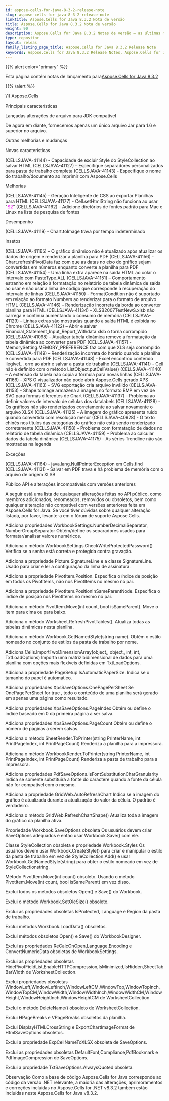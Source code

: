 ```yaml
---
id: aspose-cells-for-java-8-3-2-release-note
slug: aspose-cells-for-java-8-3-2-release-note
linktitle: Aspose.Cells for Java 8.3.2 Nota de versão
title: Aspose.Cells for Java 8.3.2 Nota de versão
weight: 90
description: Aspose.Cells for Java 8.3.2 Notas de versão – as últimas melhorias, novos recursos e correções
type: repositor
layout: releas
family_listing_page_title: Aspose.Cells for Java 8.3.2 Release Note
keywords: Aspose.Cells for Java 8.3.2 Release Notes, Aspose.Cells for Java 8.3.2 updates and fixe
---
```

{{% alert color="primary" %}} 

 Esta página contém notas de lançamento para[Aspose.Cells for Java 8.3.2](https://releases.aspose.com/cells/java/new-releases/aspose.cells-for-java-8.3.2/)

{{% /alert %}} 

\1) Aspose.Cells 


Principais características

Lançadas alterações de arquivo para JDK compatível

De agora em diante, fornecemos apenas um único arquivo Jar para 1.6 e superior no arquivo.

Outras melhorias e mudanças

Novas características

(CELLSJAVA-41144) - Capacidade de excluir Style do StyleCollection ao salvar HTML
(CELLSJAVA-41127) – Especifique separadores personalizados para pasta de trabalho completa
(CELLSJAVA-41143) - Especifique o nome do trabalho/documento ao imprimir com Aspose.Cells

Melhorias

(CELLSJAVA-41145) - Geração Inteligente de CSS ao exportar Planilhas para HTML
(CELLSJAVA-41177) - Cell.setHtmlString não funciona ao usar "<s><span style="color:#ff00ff;">S2</span></s>"
(CELLSJAVA-41162) – Adicione diretórios de fontes padrão para Mac e Linux na lista de pesquisa de fontes

Desempenho

(CELLSJAVA-41119) - Chart.toImage trava por tempo indeterminado

Insetos

(CELLSJAVA-41165) – O gráfico dinâmico não é atualizado após atualizar os dados de origem e renderizar a planilha para PDF
(CELLSJAVA-41156) - Chart.refreshPivotData faz com que as datas no eixo do gráfico sejam convertidas em números enquanto converte a planilha para PDF
(CELLSJAVA-41154) - Uma linha extra aparece na saída HTML ao colar o intervalo com PasteType.ALL
(CELLSJAVA-41151) – Comportamento estranho em relação à formatação no relatório de tabela dinâmica de saída ao usar e não usar a linha de código que corresponde à recuperação do intervalo de linhas
(CELLSJAVA-41150) - FormatCondition não é suportado em relação ao formato Numbers ao renderizar para o formato de arquivo HTML
(CELLSJAVA-41146) – Renderização incorreta da borda ao converter planilha para HTML
(CELLSJAVA-41134) - XLSB2007TestNewS.xlsb não carrega e continua aumentando o consumo de memória
(CELLSJAVA-41129) – Linhas extras são mostradas quando a saída HTML é exibida no Chrome
(CELLSJAVA-41122) – Abrir e salvar Financial_Statement_Input_Report_Withdata.xlsb o torna corrompido
(CELLSJAVA-41098) – Atualizar tabela dinâmica remove a formatação da tabela dinâmica ao converter para PDF
(CELLSJAVA-41157) - MemorySetting.MEMORY_PREFERENCE faz com que XLS seja corrompido
(CELLSJAVA-41149) – Renderização incorreta do horário quando a planilha é convertida para PDF
(CELLSJAVA-41148) - Excel encontrou conteúdo ilegível... erro ao abrir e salvar a pasta de trabalho
(CELLSJAVA-41141) - Cell não é definido com o método ListObject.putCellValue()
(CELLSJAVA-41140) – A extensão da tabela não copia a fórmula para novas linhas
(CELLSJAVA-41166) - XPS O visualizador não pode abrir Aspose.Cells gerado XPS
(CELLSJAVA-41163) - SVG exportação cria arquivo inválido
(CELLSJAVA-41153) - Shape.toImage armazena a imagem no formato BMP em vez de SVG para formas diferentes de Chart
(CELLSJAVA-41137) – Problema ao definir valores de intervalo de células dos datalabels
(CELLSJAVA-41128) - Os gráficos não são renderizados corretamente ao salvar novamente o arquivo XLSX
(CELLSJAVA-41125) - A imagem do gráfico apresenta ruído quando convertida com resolução menor
(CELLSJAVA-40928) - O texto chinês nos títulos das categorias do gráfico não está sendo renderizado corretamente
(CELLSJAVA-41158) – Problema com formatação de dados no relatório de tabela dinâmica
(CELLSJAVA-41159) – Problema ao calcular dados da tabela dinâmica
(CELLSJAVA-41175) - As séries Trendline não são mostradas na legenda

Exceções

(CELLSJAVA-41164) - java.lang.NullPointerException em Cells.find
(CELLSJAVA-41131) - Salvar em PDF trava e há problema de memória com o arquivo de origem XLSB

Público API e alterações incompatíveis com versões anteriores

A seguir está uma lista de quaisquer alterações feitas no API público, como membros adicionados, renomeados, removidos ou obsoletos, bem como qualquer alteração não compatível com versões anteriores feita em Aspose.Cells for Java. Se você tiver dúvidas sobre qualquer alteração listada, por favor, levante-a em o fórum de suporte Aspose.Cells.

 Adiciona propriedades WorkbookSettings.NumberDecimalSeparator, NumberGroupSeparator
 Obtém/define os separadores usados para formatar/analisar valores numéricos.

 Adiciona o método WorkbookSettings.CheckWriteProtectedPassword()
 Verifica se a senha está correta e protegida contra gravação.

 Adiciona a propriedade Picture.SignatureLine e a classe SignatureLine.
 Usado para criar e ler a configuração da linha de assinatura.

Adiciona a propriedade PivotItem.Position.
 Especifica o índice de posição em todos os PivotItems, não nos PivotItems no mesmo nó pai.

 Adiciona a propriedade PivotItem.PositionInSameParentNode.
 Especifica o índice de posição nos PivotItems no mesmo nó pai.

 Adiciona o método PivotItem.Move(int count, bool isSameParent).
Move o item para cima ou para baixo.

 Adiciona o método Worksheet.RefreshPivotTables().
Atualiza todas as tabelas dinâmicas nesta planilha.

 Adiciona o método Workbook.GetNamedStyle(string name).
Obtém o estilo nomeado no conjunto de estilos da pasta de trabalho por nome.

 Adiciona Cells.ImportTwoDimensionArray(object,, object,, int, int, TxtLoadOptions)
Importa uma matriz bidimensional de dados para uma planilha com opções mais flexíveis definidas em TxtLoadOptions.

 Adiciona a propriedade PageSetup.IsAutomaticPaperSize.
 Indica se o tamanho do papel é automático.

 Adiciona propriedades XpsSaveOptions.OnePagePerSheet
Se OnePagePerSheet for true , todo o conteúdo de uma planilha será gerado em apenas uma página como resultado.

 Adiciona propriedades XpsSaveOptions.PageIndex
Obtém ou define o índice baseado em 0 da primeira página a ser salva.

 Adiciona propriedades XpsSaveOptions.PageCount
Obtém ou define o número de páginas a serem salvas.

 Adiciona o método SheetRender.ToPrinter(string PrinterName, int PrintPageIndex, int PrintPageCount)
Renderiza a planilha para a impressora.

 Adiciona o método WorkbookRender.ToPrinter(string PrinterName, int PrintPageIndex, int PrintPageCount)
Renderiza a pasta de trabalho para a impressora.

 Adiciona propriedades PdfSaveOptions.IsFontSubstitutionCharGranularity
Indica se somente substituirá a fonte do caractere quando a fonte da célula não for compatível com o mesmo.

 Adiciona a propriedade GridWeb.AutoRefreshChart
Indica se a imagem do gráfico é atualizada durante a atualização do valor da célula. O padrão é verdadeiro.

 Adiciona o método GridWeb.RefreshChartShape()
Atualiza toda a imagem do gráfico da planilha ativa.

 Propriedade Workbook.SaveOptions obsoleta
Os usuários devem criar SaveOptions adequados e então usar Workbook.Save() com ele.

 Classe StyleCollection obsoleta e propriedade Workbook.Styles
Os usuários devem usar Workbook.CreateStyle() para criar e manipular o estilo da pasta de trabalho em vez de StyleCollection.Add() e usar Workbook.GetNamedStyle(string) para obter o estilo nomeado em vez de StyleCollectionstring.

 Método PivotItem.Move(int count) obsoleto.
Usando o método PivotItem.Move(int count, bool isSameParent) em vez disso.

 Exclui todos os métodos obsoletos Open() e Save() do Workbook.

 Exclui o método Workbook.SetOleSize() obsoleto.

 Exclui as propriedades obsoletas IsProtected, Language e Region da pasta de trabalho.

 Exclui métodos Workbook.LoadData() obsoletos.

 Exclui métodos obsoletos Open() e Save() do WorkbookDesigner.

 Exclui as propriedades ReCalcOnOpen,Language,Encoding e ConvertNumericData obsoletas de WorkbookSettings.

 Exclui as propriedades obsoletas HidePivotFieldList,EnableHTTPCompression,IsMinimized,IsHidden,SheetTabBarWidth de WorksheetCollection.

Exclui propriedades obsoletas WindowLeft,WindowLeftInch,WindowLeftCM,WindowTop,WindowTopInch,WindowTopCM,WindowWidth,WindowWidthInch,WindowWidthCM,WindowHeight,WindowHeightInch,WindowHeightCM de WorksheetCollection.

 Exclui o método DeleteName() obsoleto de WorksheetCollection.

 Exclui HPageBreaks e VPageBreaks obsoletos da planilha.

 Exclui DisplayHTMLCrossString e ExportChartImageFormat de HtmlSaveOptions obsoletos.

 Exclui a propriedade ExpCellNameToXLSX obsoleta de SaveOptions.

 Exclui as propriedades obsoletas DefaultFont,Compliance,PdfBookmark e PdfImageCompression de SaveOptions.

 Exclui a propriedade TxtSaveOptions.AlwaysQuoted obsoleta.


Observação
Como a base de código Aspose.Cells for Java corresponde ao código da versão .NET relevante, a maioria das alterações, aprimoramentos e correções incluídas no Aspose.Cells for .NET v8.3.2 também estão incluídas neste Aspose.Cells for Java v8.3.2.
